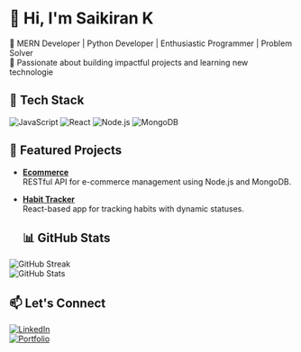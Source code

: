# 👋 Hi, I'm Saikiran K
🔭 MERN Developer | Python Developer | Enthusiastic Programmer | Problem Solver  
🌟 Passionate about building impactful projects and learning new technologie

## 🚀 Tech Stack  
![JavaScript](https://img.shields.io/badge/-JavaScript-F7DF1E?style=flat&logo=javascript&logoColor=black) ![React](https://img.shields.io/badge/-React-61DAFB?style=flat&logo=react&logoColor=white) ![Node.js](https://img.shields.io/badge/-Node.js-339933?style=flat&logo=node.js&logoColor=white) ![MongoDB](https://img.shields.io/badge/-MongoDB-47A248?style=flat&logo=mongodb&logoColor=white)  

## 📂 Featured Projects  
- **[Ecommerce](https://github.com/username/Ecommerce)**  
  RESTful API for e-commerce management using Node.js and MongoDB.  

- **[Habit Tracker](https://github.com/username/HabitTracker)**  
  React-based app for tracking habits with dynamic statuses.

  ## 📊 GitHub Stats  
![GitHub Streak](https://github-readme-streak-stats.herokuapp.com/?user=username&theme=radical)  
![GitHub Stats](https://github-readme-stats.vercel.app/api?username=username&show_icons=true&theme=radical)  

## 📫 Let's Connect  
[![LinkedIn](https://img.shields.io/badge/-LinkedIn-blue?style=flat&logo=Linkedin&logoColor=white)](https://linkedin.com/in/yourprofile)  
[![Portfolio](https://img.shields.io/badge/-Portfolio-black?style=flat&logo=google-chrome&logoColor=white)](https://yourportfolio.com)  
